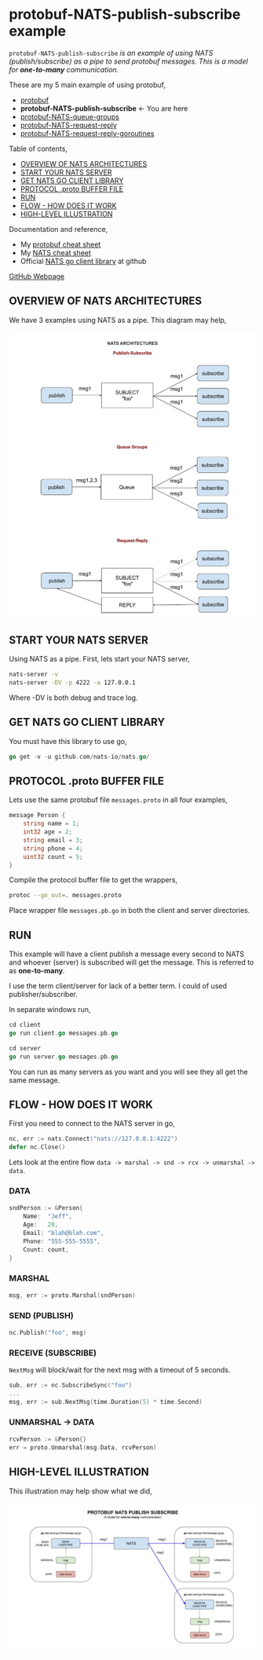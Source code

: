 # protobuf-NATS-publish-subscribe example

`protobuf-NATS-publish-subscribe` _is an example of
using NATS (publish/subscribe) as a pipe to send protobuf messages.
This is a model for **one-to-many** communication._

These are my 5 main example of using protobuf,

* [protobuf](https://github.com/JeffDeCola/my-go-examples/tree/master/messaging/protobuf)
* **protobuf-NATS-publish-subscribe** <- You are here
* [protobuf-NATS-queue-groups](https://github.com/JeffDeCola/my-go-examples/tree/master/messaging/protobuf-NATS-queue-groups)
* [protobuf-NATS-request-reply](https://github.com/JeffDeCola/my-go-examples/tree/master/messaging/protobuf-NATS-request-reply)
* [protobuf-NATS-request-reply-goroutines](https://github.com/JeffDeCola/my-go-examples/tree/master/messaging/protobuf-NATS-request-reply-goroutines)

Table of contents,

* [OVERVIEW OF NATS ARCHITECTURES](https://github.com/JeffDeCola/my-go-examples/tree/master/messaging/protobuf-NATS-publish-subscribe#overview-of-nats-architectures)
* [START YOUR NATS SERVER](https://github.com/JeffDeCola/my-go-examples/tree/master/messaging/protobuf-NATS-publish-subscribe#start-your-nats-server)
* [GET NATS GO CLIENT LIBRARY](https://github.com/JeffDeCola/my-go-examples/tree/master/messaging/protobuf-NATS-publish-subscribe#get-nats-go-client-library)
* [PROTOCOL .proto BUFFER FILE](https://github.com/JeffDeCola/my-go-examples/tree/master/messaging/protobuf-NATS-publish-subscribe#protocol-proto-buffer-file)
* [RUN](https://github.com/JeffDeCola/my-go-examples/tree/master/messaging/protobuf-NATS-publish-subscribe#run)
* [FLOW - HOW DOES IT WORK](https://github.com/JeffDeCola/my-go-examples/tree/master/messaging/protobuf-NATS-publish-subscribe#flow---how-does-it-work)
* [HIGH-LEVEL ILLUSTRATION](https://github.com/JeffDeCola/my-go-examples/tree/master/messaging/protobuf-NATS-publish-subscribe#high-level-illustration)

Documentation and reference,

* My [protobuf cheat sheet](https://github.com/JeffDeCola/my-cheat-sheets/tree/master/software/development/software-architectures/messaging/protobuf-cheat-sheet)
* My [NATS cheat sheet](https://github.com/JeffDeCola/my-cheat-sheets/tree/master/software/development/software-architectures/messaging/NATS-cheat-sheet)
* Official [NATS go client library](https://github.com/nats-io/nats.go)
  at github

[GitHub Webpage](https://jeffdecola.github.io/my-go-examples/)

## OVERVIEW OF NATS ARCHITECTURES

We have 3 examples using NATS as a pipe. This diagram may help,

![IMAGE - NATS-architectures - IMAGE](../../docs/pics/NATS-architectures.jpg)

## START YOUR NATS SERVER

Using NATS as a pipe.  First, lets start your NATS server,

```bash
nats-server -v
nats-server -DV -p 4222 -a 127.0.0.1
```

Where -DV is both debug and trace log.

## GET NATS GO CLIENT LIBRARY

You must have this library to use go,

```go
go get -v -u github.com/nats-io/nats.go/
```

## PROTOCOL .proto BUFFER FILE

Lets use the same protobuf file `messages.proto` in all four examples,

```go
message Person {
    string name = 1;
    int32 age = 2;
    string email = 3;
    string phone = 4;
    uint32 count = 5;
}
```

Compile the protocol buffer file to get the wrappers,

```bash
protoc --go_out=. messages.proto
```

Place wrapper file `messages.pb.go` in both the client and server directories.

## RUN

This example will have a client publish a message every
second to NATS and whoever (server) is subscribed will
get the message. This is referred to as **one-to-many**.

I use the term client/server for lack of a better term.
I could of used publisher/subscriber.

In separate windows run,

```go
cd client
go run client.go messages.pb.go
```

```go
cd server
go run server.go messages.pb.go
```

You can run as many servers as you want and
you will see they all get the same message.

## FLOW - HOW DOES IT WORK

First you need to connect to the NATS server in go,

```go
nc, err := nats.Connect("nats://127.0.0.1:4222")
defer nc.Close()
```

Lets look at the entire flow `data -> marshal -> snd -> rcv -> unmarshal -> data`.

### DATA

```go
sndPerson := &Person{
    Name:  "Jeff",
    Age:   20,
    Email: "blah@blah.com",
    Phone: "555-555-5555",
    Count: count,
}
```

### MARSHAL

```go
msg, err := proto.Marshal(sndPerson)
```

### SEND (PUBLISH)

```go
nc.Publish("foo", msg)
```

### RECEIVE (SUBSCRIBE)

`NextMsg` will block/wait for the next msg with a timeout of
5 seconds.

```go
sub, err := nc.SubscribeSync("foo")
...
msg, err := sub.NextMsg(time.Duration(5) * time.Second)
```

### UNMARSHAL -> DATA

```go
rcvPerson := &Person{}
err = proto.Unmarshal(msg.Data, rcvPerson)
```

## HIGH-LEVEL ILLUSTRATION

This illustration may help show what we did,

![IMAGE - protobuf-NATS-publish-subscribe - IMAGE](../../docs/pics/protobuf-NATS-publish-subscribe.jpg)
